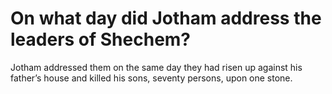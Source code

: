 # On what day did Jotham address the leaders of Shechem?

Jotham addressed them on the same day they had risen up against his father’s house and killed his sons, seventy persons, upon one stone.
